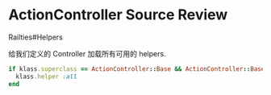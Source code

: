 # ActionController Source Review

Railties#Helpers

给我们定义的 Controller 加载所有可用的 helpers.

```ruby
if klass.superclass == ActionController::Base && ActionController::Base.include_all_helpers
  klass.helper :all
end
```
